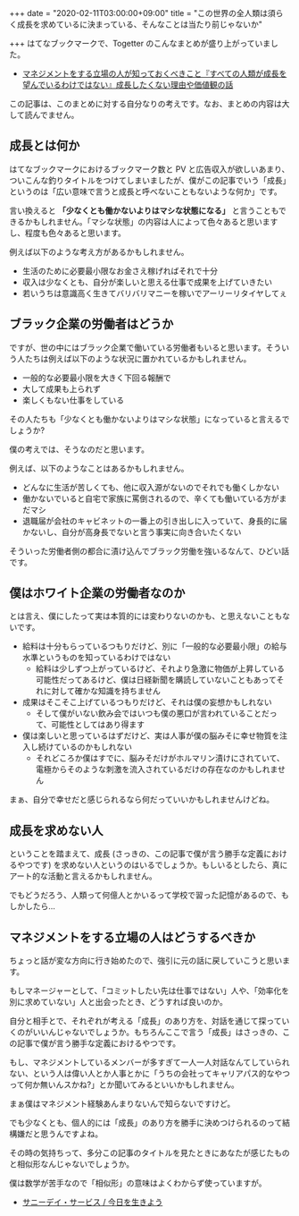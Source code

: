 +++
date = "2020-02-11T03:00:00+09:00"
title = "この世界の全人類は須らく成長を求めているに決まっている、そんなことは当たり前じゃないか"

+++
はてなブックマークで、Togetter のこんなまとめが盛り上がっていました。

* [マネジメントをする立場の人が知っておくべきこと『すべての人類が成長を望んでいるわけではない』成長したくない理由や価値観の話](https://togetter.com/li/1466883)

この記事は、このまとめに対する自分なりの考えです。なお、まとめの内容は大して読んでません。

<!--more-->

## 成長とは何か

はてなブックマークにおけるブックマーク数と PV と広告収入が欲しいあまり、ついこんな釣りタイトルをつけてしまいましたが、僕がこの記事でいう「成長」というのは「広い意味で言うと成長と呼べないこともないような何か」です。

言い換えると **「少なくとも働かないよりはマシな状態になる」** と言うこともできるかもしれません。「マシな状態」の内容は人によって色々あると思いますし、程度も色々あると思います。

例えば以下のような考え方があるかもしれません。

* 生活のために必要最小限なお金さえ稼げればそれで十分
* 収入は少なくとも、自分が楽しいと思える仕事で成果を上げていきたい
* 若いうちは意識高く生きてバリバリマニーを稼いでアーリーリタイヤしてぇ

## ブラック企業の労働者はどうか

ですが、世の中にはブラック企業で働いている労働者もいると思います。そういう人たちは例えば以下のような状況に置かれているかもしれません。

* 一般的な必要最小限を大きく下回る報酬で
* 大して成果も上られず
* 楽しくもない仕事をしている

その人たちも「少なくとも働かないよりはマシな状態」になっていると言えるでしょうか?

僕の考えでは、そうなのだと思います。

例えば、以下のようなことはあるかもしれません。

* どんなに生活が苦しくても、他に収入源がないのでそれでも働くしかない
* 働かないでいると自宅で家族に罵倒されるので、辛くても働いている方がまだマシ
* 退職届が会社のキャビネットの一番上の引き出しに入っていて、身長的に届かないし、自分が高身長でないと言う事実に向き合いたくない

そういった労働者側の都合に漬け込んでブラック労働を強いるなんて、ひどい話です。

## 僕はホワイト企業の労働者なのか

とは言え、僕にしたって実は本質的には変わりないのかも、と思えないこともないです。

* 給料は十分もらっているつもりだけど、別に「一般的な必要最小限」の給与水準というものを知っているわけではない
  * 給料は少しずつ上がっているけど、それより急激に物価が上昇している可能性だってあるけど、僕は日経新聞を購読していないこともあってそれに対して確かな知識を持ちません
* 成果はそこそこ上げているつもりだけど、それは僕の妄想かもしれない
  * そして僕がいない飲み会ではいつも僕の悪口が言われていることだって、可能性としてはあり得ます
* 僕は楽しいと思っているはずだけど、実は人事が僕の脳みそに幸せ物質を注入し続けているのかもしれない
  * それどころか僕はすでに、脳みそだけがホルマリン漬けにされていて、電極からそのような刺激を流入されているだけの存在なのかもしれません

まぁ、自分で幸せだと感じられるなら何だっていいかもしれませんけどね。

## 成長を求めない人

ということを踏まえて、成長 (さっきの、この記事で僕が言う勝手な定義におけるやつです) を求めない人というのはいるでしょうか。もしいるとしたら、真にアート的な活動と言えるかもしれません。

でもどうだろう、人類って何億人とかいるって学校で習った記憶があるので、もしかしたら...

## マネジメントをする立場の人はどうするべきか

ちょっと話が変な方向に行き始めたので、強引に元の話に戻していこうと思います。

もしマネージャーとして、「コミットしたい先は仕事ではない」人や、「効率化を別に求めていない」人と出会ったとき、どうすれば良いのか。

自分と相手とで、それぞれが考える「成長」のあり方を、対話を通じて探っていくのがいいんじゃないでしょうか。もちろんここで言う「成長」はさっきの、この記事で僕が言う勝手な定義におけるやつです。

もし、マネジメントしているメンバーが多すぎて一人一人対話なんてしていられない、という人は偉い人とか人事とかに「うちの会社ってキャリアパス的なやつって何か無いんスかね?」とか聞いてみるといいかもしれません。

まぁ僕はマネジメント経験あんまりないんで知らないですけど。

でも少なくとも、個人的には「成長」のあり方を勝手に決めつけられるのって結構嫌だと思うんですよね。

その時の気持ちって、多分この記事のタイトルを見たときにあなたが感じたものと相似形なんじゃないでしょうか。

僕は数学が苦手なので「相似形」の意味はよくわからず使っていますが。

* [サニーデイ・サービス / 今日を生きよう](https://amzn.to/31MFs3K)
